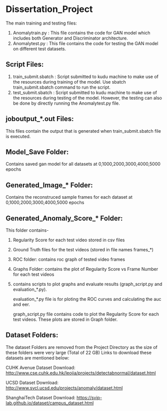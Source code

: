 # Dissertation_Project
The main training and testing files:

1) Anomalytrain.py : This file contains the code for GAN model which includes both Generator and Discriminator architecture.
2) Anomalytest.py  : This file contains the code for testing the GAN model on different test datasets.


## Script Files:
1) train_submit.sbatch : Script submitted to kudu machine to make use of the resources during training of the model.
                        Use sbatch train_submit.sbatch command to run the script.
2) test_submit.sbatch : Script submitted to kudu machine to make use of the resources during testing of the model.
                        However, the testing can also be done by directly running the Anomalytest.py file.


## joboutput_*.out Files: 
This files contain the output that is generated when train_submit.sbatch file is executed.


## Model_Save Folder: 
Contains saved gan model for all datasets at 0,1000,2000,3000,4000,5000 epochs


## Generated_Image_* Folder: 
Contains the reconstruced sample frames for each dataset at 0,1000,2000,3000,4000,5000 epochs

## Generated_Anomaly_Score_* Folder: 

This folder contains-
                        
  1) Regularity Score for each test video stored in csv files

  2) Ground Truth files for the test videos (stored in file names frames_*)

  3) ROC folder: contains roc graph of tested video frames

  4) Graphs Folder: contains the plot of Regularity Score vs Frame Number for each test videos

  5) contains scripts to plot graphs and evaluate results (graph_script.py and evaluation_*.py). 

      evaluation_*.py file is for ploting the ROC curves and calculating the auc and eer.

      graph_script.py file contains code to plot the Regularity Score for each test videos. These plots are stored in Graph folder.


## Dataset Folders:

The dataset Folders are removed from the Project Directory as the size of these folders were very large (Total of 22 GB)
Links to download these datasets are mentioned below:

CUHK Avenue Dataset Download:  http://www.cse.cuhk.edu.hk/leojia/projects/detectabnormal/dataset.html

UCSD Dataset Download: 	 http://www.svcl.ucsd.edu/projects/anomaly/dataset.html

ShanghaiTech Dataset Download: https://svip-lab.github.io/dataset/campus_dataset.html

